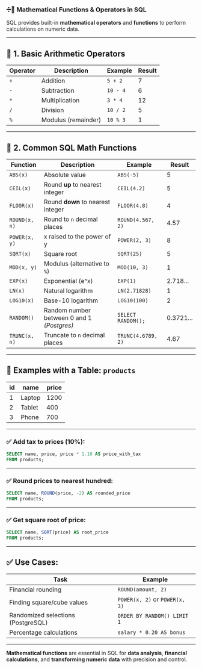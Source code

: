 ### ➗🧮 Mathematical Functions & Operators in SQL

SQL provides built-in **mathematical operators** and **functions** to perform calculations on numeric data.

---

## 🔹 **1. Basic Arithmetic Operators**

|Operator|Description|Example|Result|
|---|---|---|---|
|`+`|Addition|`5 + 2`|7|
|`-`|Subtraction|`10 - 4`|6|
|`*`|Multiplication|`3 * 4`|12|
|`/`|Division|`10 / 2`|5|
|`%`|Modulus (remainder)|`10 % 3`|1|

---

## 🔹 **2. Common SQL Math Functions**

|Function|Description|Example|Result|
|---|---|---|---|
|`ABS(x)`|Absolute value|`ABS(-5)`|5|
|`CEIL(x)`|Round **up** to nearest integer|`CEIL(4.2)`|5|
|`FLOOR(x)`|Round **down** to nearest integer|`FLOOR(4.8)`|4|
|`ROUND(x, n)`|Round to `n` decimal places|`ROUND(4.567, 2)`|4.57|
|`POWER(x, y)`|x raised to the power of y|`POWER(2, 3)`|8|
|`SQRT(x)`|Square root|`SQRT(25)`|5|
|`MOD(x, y)`|Modulus (alternative to `%`)|`MOD(10, 3)`|1|
|`EXP(x)`|Exponential (e^x)|`EXP(1)`|2.718...|
|`LN(x)`|Natural logarithm|`LN(2.71828)`|1|
|`LOG10(x)`|Base-10 logarithm|`LOG10(100)`|2|
|`RANDOM()`|Random number between 0 and 1 _(Postgres)_|`SELECT RANDOM();`|0.3721...|
|`TRUNC(x, n)`|Truncate to `n` decimal places|`TRUNC(4.6789, 2)`|4.67|

---

## 📌 **Examples with a Table: `products`**

|id|name|price|
|---|---|---|
|1|Laptop|1200|
|2|Tablet|400|
|3|Phone|700|

---

### ✅ Add tax to prices (10%):

```sql
SELECT name, price, price * 1.10 AS price_with_tax
FROM products;
```

---

### ✅ Round prices to nearest hundred:

```sql
SELECT name, ROUND(price, -2) AS rounded_price
FROM products;
```

---

### ✅ Get square root of price:

```sql
SELECT name, SQRT(price) AS root_price
FROM products;
```

---

## ✅ Use Cases:

|Task|Example|
|---|---|
|Financial rounding|`ROUND(amount, 2)`|
|Finding square/cube values|`POWER(x, 2)` or `POWER(x, 3)`|
|Randomized selections (PostgreSQL)|`ORDER BY RANDOM() LIMIT 1`|
|Percentage calculations|`salary * 0.20 AS bonus`|

---

**Mathematical functions** are essential in SQL for **data analysis**, **financial calculations**, and **transforming numeric data** with precision and control.